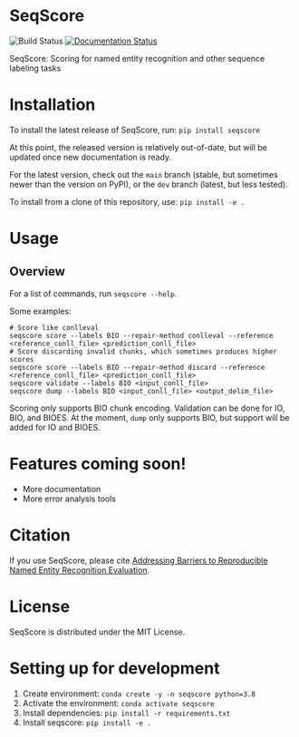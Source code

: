 # SeqScore
![Build Status](https://github.com/bltlab/seqscore/actions/workflows/main.yml/badge.svg)
[![Documentation Status](https://readthedocs.org/projects/seqscore/badge/?version=latest)](https://seqscore.readthedocs.io/en/latest/?badge=latest)


SeqScore: Scoring for named entity recognition and other sequence labeling tasks


# Installation

To install the latest release of SeqScore, run:
`pip install seqscore`

At this point, the released version is relatively out-of-date, but
will be updated once new documentation is ready.

For the latest version, check out the `main` branch (stable, but
sometimes newer than the version on PyPI), or the `dev` branch
(latest, but less tested).

To install from a clone of this repository, use:
`pip install -e .`


# Usage

## Overview

For a list of commands, run `seqscore --help`.

Some examples:
```
# Score like conlleval
seqscore score --labels BIO --repair-method conlleval --reference <reference_conll_file> <prediction_conll_file>
# Score discarding invalid chunks, which sometimes produces higher scores
seqscore score --labels BIO --repair-method discard --reference <reference_conll_file> <prediction_conll_file>
seqscore validate --labels BIO <input_conll_file>
seqscore dump --labels BIO <input_conll_file> <output_delim_file>
```

Scoring only supports BIO chunk encoding. Validation can be done for IO, BIO, and BIOES.
At the moment, `dump` only supports BIO, but support will be added for IO and BIOES.


# Features coming soon!

* More documentation
* More error analysis tools


# Citation

If you use SeqScore, please cite
[Addressing Barriers to Reproducible Named Entity Recognition Evaluation](https://arxiv.org/abs/2107.14154).


# License

SeqScore is distributed under the MIT License.


# Setting up for development

1. Create environment: `conda create -y -n seqscore python=3.8`
2. Activate the environment: `conda activate seqscore`
3. Install dependencies: `pip install -r requirements.txt`
4. Install seqscore: `pip install -e .`
